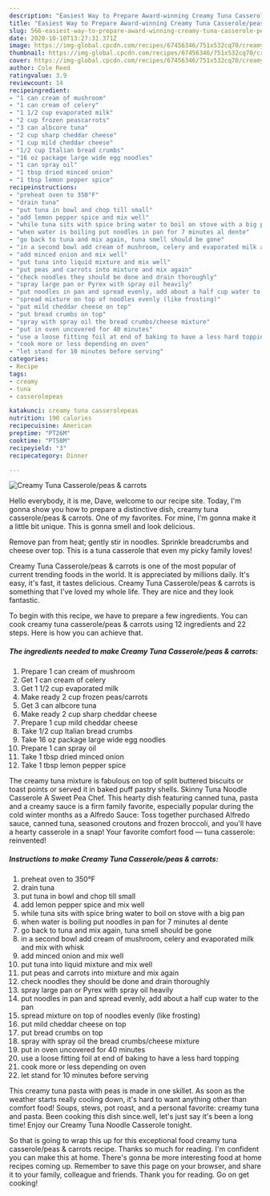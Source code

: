 ```yaml
---
description: "Easiest Way to Prepare Award-winning Creamy Tuna Casserole/peas &amp;amp; carrots"
title: "Easiest Way to Prepare Award-winning Creamy Tuna Casserole/peas &amp;amp; carrots"
slug: 566-easiest-way-to-prepare-award-winning-creamy-tuna-casserole-peas-and-amp-carrots
date: 2020-10-10T13:27:31.371Z
image: https://img-global.cpcdn.com/recipes/67456346/751x532cq70/creamy-tuna-casserolepeas-carrots-recipe-main-photo.jpg
thumbnail: https://img-global.cpcdn.com/recipes/67456346/751x532cq70/creamy-tuna-casserolepeas-carrots-recipe-main-photo.jpg
cover: https://img-global.cpcdn.com/recipes/67456346/751x532cq70/creamy-tuna-casserolepeas-carrots-recipe-main-photo.jpg
author: Cole Reed
ratingvalue: 3.9
reviewcount: 14
recipeingredient:
- "1 can cream of mushroom"
- "1 can cream of celery"
- "1 1/2 cup evaporated milk"
- "2 cup frozen peascarrots"
- "3 can albcore tuna"
- "2 cup sharp cheddar cheese"
- "1 cup mild cheddar cheese"
- "1/2 cup Italian bread crumbs"
- "16 oz package large wide egg noodles"
- "1 can spray oil"
- "1 tbsp dried minced onion"
- "1 tbsp lemon pepper spice"
recipeinstructions:
- "preheat oven to 350°F"
- "drain tuna"
- "put tuna in bowl and chop till small"
- "add lemon pepper spice and mix well"
- "while tuna sits with spice bring water to boil on stove with a big pan"
- "when water is boiling put noodles in pan for 7 minutes al dente"
- "go back to tuna and mix again, tuna smell should be gone"
- "in a second bowl add cream of mushroom, celery and evaporated milk and mix with whisk"
- "add minced onion and mix well"
- "put tuna into liquid mixture and mix well"
- "put peas and carrots into mixture and mix again"
- "check noodles they should be done and drain thoroughly"
- "spray large pan or Pyrex with spray oil heavily"
- "put noodles in pan and spread evenly, add about a half cup water to the pan"
- "spread mixture on top of noodles evenly (like frosting)"
- "put mild cheddar cheese on top"
- "put bread crumbs on top"
- "spray with spray oil the bread crumbs/cheese mixture"
- "put in oven uncovered for 40 minutes"
- "use a loose fitting foil at end of baking to have a less hard topping"
- "cook more or less depending on oven"
- "let stand for 10 minutes before serving"
categories:
- Recipe
tags:
- creamy
- tuna
- casserolepeas

katakunci: creamy tuna casserolepeas 
nutrition: 190 calories
recipecuisine: American
preptime: "PT26M"
cooktime: "PT58M"
recipeyield: "3"
recipecategory: Dinner

---
```



![Creamy Tuna Casserole/peas &amp; carrots](https://img-global.cpcdn.com/recipes/67456346/751x532cq70/creamy-tuna-casserolepeas-carrots-recipe-main-photo.jpg)

Hello everybody, it is me, Dave, welcome to our recipe site. Today, I'm gonna show you how to prepare a distinctive dish, creamy tuna casserole/peas &amp; carrots. One of my favorites. For mine, I'm gonna make it a little bit unique. This is gonna smell and look delicious.

Remove pan from heat; gently stir in noodles. Sprinkle breadcrumbs and cheese over top. This is a tuna casserole that even my picky family loves!

Creamy Tuna Casserole/peas &amp; carrots is one of the most popular of current trending foods in the world. It is appreciated by millions daily. It's easy, it's fast, it tastes delicious. Creamy Tuna Casserole/peas &amp; carrots is something that I've loved my whole life. They are nice and they look fantastic.


To begin with this recipe, we have to prepare a few ingredients. You can cook creamy tuna casserole/peas &amp; carrots using 12 ingredients and 22 steps. Here is how you can achieve that.

<!--inarticleads1-->

##### The ingredients needed to make Creamy Tuna Casserole/peas &amp; carrots:

1. Prepare 1 can cream of mushroom
1. Get 1 can cream of celery
1. Get 1 1/2 cup evaporated milk
1. Make ready 2 cup frozen peas/carrots
1. Get 3 can albcore tuna
1. Make ready 2 cup sharp cheddar cheese
1. Prepare 1 cup mild cheddar cheese
1. Take 1/2 cup Italian bread crumbs
1. Take 16 oz package large wide egg noodles
1. Prepare 1 can spray oil
1. Take 1 tbsp dried minced onion
1. Take 1 tbsp lemon pepper spice


The creamy tuna mixture is fabulous on top of split buttered biscuits or toast points or served it in baked puff pastry shells. Skinny Tuna Noodle Casserole A Sweet Pea Chef. This hearty dish featuring canned tuna, pasta and a creamy sauce is a firm family favorite, especially popular during the cold winter months as a Alfredo Sauce: Toss together purchased Alfredo sauce, canned tuna, seasoned croutons and frozen broccoli, and you&#39;ll have a hearty casserole in a snap! Your favorite comfort food — tuna casserole: reinvented! 

<!--inarticleads2-->

##### Instructions to make Creamy Tuna Casserole/peas &amp; carrots:

1. preheat oven to 350°F
1. drain tuna
1. put tuna in bowl and chop till small
1. add lemon pepper spice and mix well
1. while tuna sits with spice bring water to boil on stove with a big pan
1. when water is boiling put noodles in pan for 7 minutes al dente
1. go back to tuna and mix again, tuna smell should be gone
1. in a second bowl add cream of mushroom, celery and evaporated milk and mix with whisk
1. add minced onion and mix well
1. put tuna into liquid mixture and mix well
1. put peas and carrots into mixture and mix again
1. check noodles they should be done and drain thoroughly
1. spray large pan or Pyrex with spray oil heavily
1. put noodles in pan and spread evenly, add about a half cup water to the pan
1. spread mixture on top of noodles evenly (like frosting)
1. put mild cheddar cheese on top
1. put bread crumbs on top
1. spray with spray oil the bread crumbs/cheese mixture
1. put in oven uncovered for 40 minutes
1. use a loose fitting foil at end of baking to have a less hard topping
1. cook more or less depending on oven
1. let stand for 10 minutes before serving


This creamy tuna pasta with peas is made in one skillet. As soon as the weather starts really cooling down, it&#39;s hard to want anything other than comfort food! Soups, stews, pot roast, and a personal favorite: creamy tuna and pasta. Been cooking this dish since.well, let&#39;s just say it&#39;s been a long time! Enjoy our Creamy Tuna Noodle Casserole tonight. 

So that is going to wrap this up for this exceptional food creamy tuna casserole/peas &amp; carrots recipe. Thanks so much for reading. I'm confident you can make this at home. There's gonna be more interesting food at home recipes coming up. Remember to save this page on your browser, and share it to your family, colleague and friends. Thank you for reading. Go on get cooking!
